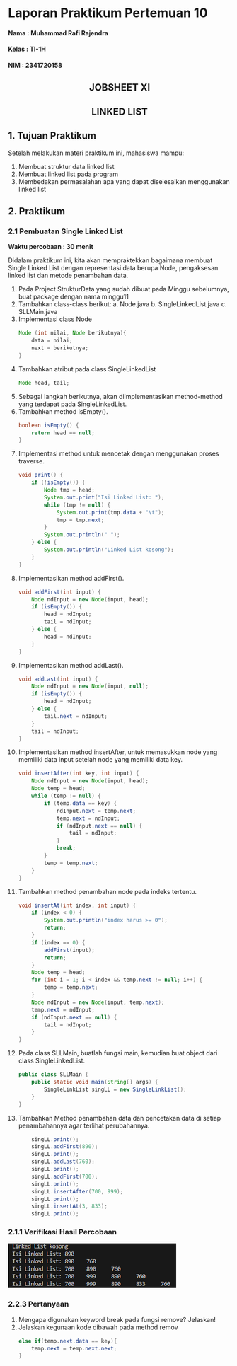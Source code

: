 # Laporan Praktikum Pertemuan 10
#### Nama    : Muhammad Rafi Rajendra
#### Kelas   : TI-1H
#### NIM     : 2341720158

## <p align="center">JOBSHEET XI</p>
## <p align="center">LINKED LIST</p>

## 1. Tujuan Praktikum
Setelah melakukan materi praktikum ini, mahasiswa mampu:
1. Membuat struktur data linked list
2. Membuat linked list pada program
3. Membedakan permasalahan apa yang dapat diselesaikan menggunakan linked list

## 2. Praktikum
### 2.1 Pembuatan Single Linked List
**Waktu percobaan : 30 menit**

Didalam praktikum ini, kita akan mempraktekkan bagaimana membuat Single Linked List dengan 
representasi data berupa Node, pengaksesan linked list dan metode penambahan data.
1. Pada Project StrukturData yang sudah dibuat pada Minggu sebelumnya, buat package dengan 
nama minggu11
2. Tambahkan class-class berikut:
a. Node.java
b. SingleLinkedList.java
c. SLLMain.java
3. Implementasi class Node
    ```java
    Node (int nilai, Node berikutnya){
        data = nilai;
        next = berikutnya;
    }
    ```
4. Tambahkan atribut pada class SingleLinkedList
    ```java
    Node head, tail;
    ```
5. Sebagai langkah berikutnya, akan diimplementasikan method-method yang terdapat pada 
SingleLinkedList.
6. Tambahkan method isEmpty().
    ```java
    boolean isEmpty() {
        return head == null;
    }
    ```
7. Implementasi method untuk mencetak dengan menggunakan proses traverse.
    ```java
    void print() {
        if (!isEmpty()) {
            Node tmp = head;
            System.out.print("Isi Linked List: ");
            while (tmp != null) {
                System.out.print(tmp.data + "\t");
                tmp = tmp.next;
            }
            System.out.println(" ");
        } else {
            System.out.println("Linked List kosong");
        }
    }
    ```
8. Implementasikan method addFirst().
    ```java
    void addFirst(int input) {
        Node ndInput = new Node(input, head);
        if (isEmpty()) {
            head = ndInput;
            tail = ndInput;
        } else {
            head = ndInput;
        }
    }
    ```
9. Implementasikan method addLast().
    ```java
    void addLast(int input) {
        Node ndInput = new Node(input, null);
        if (isEmpty()) {
            head = ndInput;
        } else {
            tail.next = ndInput;
        }
        tail = ndInput;
    }
    ```
10. Implementasikan method insertAfter, untuk memasukkan node yang memiliki data 
input setelah node yang memiliki data key.
    ```java
    void insertAfter(int key, int input) {
        Node ndInput = new Node(input, head);
        Node temp = head;
        while (temp != null) {
            if (temp.data == key) {
                ndInput.next = temp.next;
                temp.next = ndInput;
                if (ndInput.next == null) {
                    tail = ndInput;
                }
                break; 
            }
            temp = temp.next;
        }        
    }
    ```
11. Tambahkan method penambahan node pada indeks tertentu.
    ```java
    void insertAt(int index, int input) {
        if (index < 0) {
            System.out.println("index harus >= 0");
            return;
        }
        if (index == 0) {
            addFirst(input);
            return;
        }
        Node temp = head;
        for (int i = 1; i < index && temp.next != null; i++) {
            temp = temp.next;
        }
        Node ndInput = new Node(input, temp.next);
        temp.next = ndInput;
        if (ndInput.next == null) {
            tail = ndInput; 
        }
    }
    ```
12. Pada class SLLMain, buatlah fungsi main, kemudian buat object dari class SingleLinkedList.
    ```java
    public class SLLMain {
        public static void main(String[] args) {
            SingleLinkList singLL = new SingleLinkList();
        }
    }
    ```
13. Tambahkan Method penambahan data dan pencetakan data di setiap penambahannya agar terlihat perubahannya.
    ```java
        singLL.print();
        singLL.addFirst(890);
        singLL.print();
        singLL.addLast(760);
        singLL.print();
        singLL.addFirst(700);
        singLL.print();
        singLL.insertAfter(700, 999);
        singLL.print();
        singLL.insertAt(3, 833);
        singLL.print();
    ```
### 2.1.1 Verifikasi Hasil Percobaan
![alt text](image.png)

### 2.2.3 Pertanyaan
1. Mengapa digunakan keyword break pada fungsi remove? Jelaskan!
2. Jelaskan kegunaan kode dibawah pada method remov
    ```java
    else if(temp.next.data == key){
        temp.next = temp.next.next;
    }
    ```